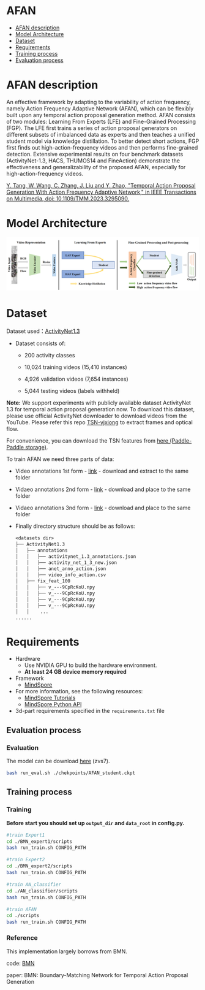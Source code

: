 # AFAN

<!-- TOC -->

- [AFAN description](#model-description)
- [Model Architecture](#model-architecture)
- [Dataset](#dataset)
- [Requirements](#requirements)
- [Training process](#training-process)
- [Evaluation process](#evaluation-process)



<!-- /TOC -->

# AFAN description
An effective framework by adapting to the variability of action frequency, namely Action Frequency Adaptive Network (AFAN), which can be flexibly built upon any temporal action proposal generation method. AFAN consists of two modules: Learning From Experts (LFE) and Fine-Grained Processing (FGP). The LFE first trains a series of action proposal generators on different subsets of imbalanced data as experts and then teaches a unified student model via knowledge distillation. To better detect short actions, FGP first finds out high-action-frequency videos and then performs fine-grained detection. Extensive experimental results on four benchmark datasets (ActivityNet-1.3, HACS, THUMOS14 and FineAction) demonstrate the effectiveness and generalizability of the proposed AFAN, especially for high-action-frequency videos.


[Y. Tang, W. Wang, C. Zhang, J. Liu and Y. Zhao, "Temporal Action Proposal Generation With Action Frequency Adaptive Network," in IEEE Transactions on Multimedia, doi: 10.1109/TMM.2023.3295090.](https://ieeexplore.ieee.org/abstract/document/10183357)

# Model Architecture

![PatchCore scheme](figures/models.jpg)

# Dataset

Dataset used：[ActivityNet1.3](http://activity-net.org/download.html)

- Dataset consists of:

    - 200 activity classes

    - 10,024 training videos (15,410 instances)

    - 4,926 validation videos (7,654 instances)

    - 5,044 testing videos (labels withheld)

**Note:** We support experiments with publicly available dataset ActivityNet 1.3 for temporal action proposal generation now. To download this dataset, please use official ActivityNet downloader to download videos from the YouTube. Please refer this repo [TSN-yjxiong](https://github.com/yjxiong/temporal-segment-networks) to extract frames and optical flow.

For convenience, you can download the TSN features from [here (Paddle-Paddle storage)](<https://paddlemodels.bj.bcebos.com/video_detection/bmn_feat.tar.gz>).



To train AFAN we need three parts of data:

- Video annotations 1st form - [link](<https://paddlemodels.bj.bcebos.com/video_detection/activitynet_1.3_annotations.json>) - download and extract to the same folder

- Vidaeo annotations 2nd form - [link](<https://github.com/wzmsltw/BSN-boundary-sensitive-network.pytorch/blob/master/Evaluation/data/activity_net_1_3_new.json>) - download and place to the same folder

- Vidaeo annotations 3nd form - [link](<https://github.com/JJBOY/AFAN-Boundary-Matching-Network/tree/master/data/activitynet_annotations>) - download and place to the same folder

- Finally directory structure should be as follows:

  ```text
  <datasets dir>
  ├── ActivityNet1.3
  │   ├── annotations
  │   │   ├── activitynet_1.3_annotations.json
  │   │   ├── activity_net_1_3_new.json
  │   │   ├── anet_anno_action.json
  │   │   ├── video_info_action.csv
  │   ├── fix_feat_100
  │   │   ├── v_---9CpRcKoU.npy
  │   │   ├── v_---9CpRcKoU.npy
  │   │   ├── v_---9CpRcKoU.npy
  │   │   ├── v_---9CpRcKoU.npy
  │   │    ...
  ......
  ```

# Requirements

- Hardware
    - Use NVIDIA GPU to build the hardware environment.
    - **At least 24 GB device memory required**
- Framework
    - [MindSpore](https://www.mindspore.cn/install/en)
- For more information, see the following resources:
    - [MindSpore Tutorials](https://www.mindspore.cn/tutorials/en/master/index.html)
    - [MindSpore Python API](https://www.mindspore.cn/docs/api/en/master/index.html)
- 3d-part requirements specified in the `requirements.txt` file

## Evaluation process

### Evaluation

The model can be download [here](https://pan.baidu.com/s/1stlk1LtodB7Nt06GTslqiA) (zvs7).
```bash
bash run_eval.sh ./chekpoints/AFAN_student.ckpt
```

## Training process

### Training

**Before start you should set up `output_dir` and `data_root` in config.py.**


```bash
#train Expert1
cd ./BMN_expert1/scripts
bash run_train.sh CONFIG_PATH
```

```bash
#train Expert2
cd ./BMN_expert2/scripts
bash run_train.sh CONFIG_PATH
```

```bash
#train AN_classifier
cd ./AN_classifier/scripts
bash run_train.sh CONFIG_PATH
```

```bash
#train AFAN
cd ./scripts
bash run_train.sh CONFIG_PATH
```

### Reference
This implementation largely borrows from BMN.

code: [BMN](https://github.com/mindspore-ai/models/tree/eab643f51336dbf7d711f02d27e6516e5affee59/research/cv/BMN)

paper: BMN: Boundary-Matching Network for Temporal Action Proposal Generation